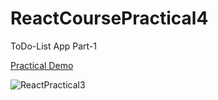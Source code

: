 # ReactCoursePractical4
ToDo-List App Part-1

<a href="https://deep-ramani.github.io/React_ToDoList_App/">Practical Demo</a>

![ReactPractical3](https://user-images.githubusercontent.com/41836849/155657076-e2d4038a-b9e7-4bd2-b50b-96a3c1fa41fc.png)


